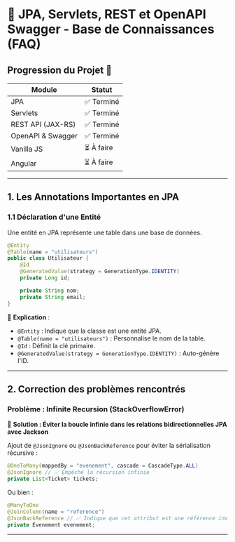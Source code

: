 # 📌 JPA, Servlets, REST et OpenAPI Swagger - Base de Connaissances (FAQ)

## **Progression du Projet** 🚀

| **Module** | **Statut** |
|------------|-----------|
| JPA | ✅ Terminé |
| Servlets | ✅ Terminé |
| REST API (JAX-RS) | ✅ Terminé |
| OpenAPI & Swagger | ✅ Terminé |
| Vanilla JS | ⏳ À faire |
| Angular | ⏳ À faire |

---

## **1. Les Annotations Importantes en JPA**

### **1.1 Déclaration d'une Entité**
Une entité en JPA représente une table dans une base de données.
```java
@Entity
@Table(name = "utilisateurs")
public class Utilisateur {
    @Id
    @GeneratedValue(strategy = GenerationType.IDENTITY)
    private Long id;

    private String nom;
    private String email;
}
```
📌 **Explication** :
- `@Entity` : Indique que la classe est une entité JPA.
- `@Table(name = "utilisateurs")` : Personnalise le nom de la table.
- `@Id` : Définit la clé primaire.
- `@GeneratedValue(strategy = GenerationType.IDENTITY)` : Auto-génère l'ID.

---

## **2. Correction des problèmes rencontrés**

### **Problème : Infinite Recursion (StackOverflowError)**
📌 **Solution : Éviter la boucle infinie dans les relations bidirectionnelles JPA avec Jackson**

Ajout de `@JsonIgnore` ou `@JsonBackReference` pour éviter la sérialisation récursive :
```java
@OneToMany(mappedBy = "evenement", cascade = CascadeType.ALL)
@JsonIgnore // ✅ Empêche la récursion infinie
private List<Ticket> tickets;
```
Ou bien :
```java
@ManyToOne
@JoinColumn(name = "reference")
@JsonBackReference // ✅ Indique que cet attribut est une référence inverse
private Evenement evenement;
```

---

